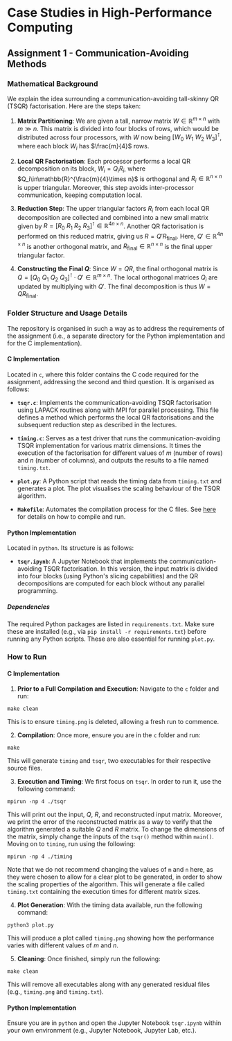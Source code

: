 # Case Studies in High-Performance Computing

## Assignment 1 - Communication-Avoiding Methods

### Mathematical Background

We explain the idea surrounding a communication-avoiding tall-skinny QR (TSQR) factorisation. Here are the steps taken:

1. **Matrix Partitioning**: We are given a tall, narrow matrix $W\in\mathbb{R}^{m\times n}$ with $m\gg n$. This matrix is divided into four blocks of rows, which would be distributed across four processors, with $W$ now being $\left[W_0\ W_1\ W_2\ W_3\right]^\intercal$, where each block $W_i$ has $\frac{m}{4}$ rows.

2. **Local QR Factorisation**: Each processor performs a local QR decomposition on its block, $W_i=Q_iR_i$, where $Q_i\in\mathbb{R}^{\frac{m}{4}\times n}$ is orthogonal and $R_i\in\mathbb{R}^{n\times n}$ is upper triangular. Moreover, this step avoids inter-processor communication, keeping computation local.

3. **Reduction Step**: The upper triangular factors $R_i$ from each local QR decomposition are collected and combined into a new small matrix given by $R=\left[R_0\ R_1\ R_2\ R_3\right]^\intercal\in\mathbb{R}^{4n\times n}$. Another QR factorisation is performed on this reduced matrix, giving us $R=Q\prime R_{\text{final}}$. Here, $Q\prime\in\mathbb{R}^{4n\times n}$ is another orthogonal matrix, and $R_{\text{final}}\in\mathbb{R}^{n\times n}$ is the final upper triangular factor.

4. **Constructing the Final $Q$**: Since $W=QR$, the final orthogonal matrix is $Q=\left[Q_0\ Q_1\ Q_2\ Q_3\right]^\intercal\cdot Q\prime\in\mathbb{R}^{m\times n}$. The local orthogonal matrices $Q_i$ are updated by multiplying with $Q\prime$. The final decomposition is thus $W=QR_{\text{final}}$.

### Folder Structure and Usage Details

The repository is organised in such a way as to address the requirements of the assignment (i.e., a separate directory for the Python implementation and for the C implementation).

#### C Implementation

Located in `c`, where this folder contains the C code required for the assignment, addressing the second and third question. It is organised as follows:

- **`tsqr.c`**: Implements the communication-avoiding TSQR factorisation using LAPACK routines along with MPI for parallel processing. This file defines a method which performs the local QR factorisations and the subsequent reduction step as described in the lectures.

- **`timing.c`**: Serves as a test driver that runs the communication-avoiding TSQR implementation for various matrix dimensions. It times the execution of the factorisation for different values of $m$ (number of rows) and $n$ (number of columns), and outputs the results to a file named `timing.txt`.

- **`plot.py`**: A Python script that reads the timing data from `timing.txt` and generates a plot. The plot visualises the scaling behaviour of the TSQR algorithm.

- **`Makefile`**: Automates the compilation process for the C files. See [here](#how-to-run) for details on how to compile and run.

#### Python Implementation

Located in `python`. Its structure is as follows:

- **`tsqr.ipynb`**: A Jupyter Notebook that implements the communication-avoiding TSQR factorisation. In this version, the input matrix is divided into four blocks (using Python's slicing capabilities) and the QR decompositions are computed for each block without any parallel programming.

##### Dependencies

The required Python packages are listed in `requirements.txt`. Make sure these are installed (e.g., via `pip install -r requirements.txt`) before running any Python scripts. These are also essential for running `plot.py`.

### How to Run

#### C Implementation

1. **Prior to a Full Compilation and Execution**: Navigate to the `c` folder and run:

```shell
make clean
```

This is to ensure `timing.png` is deleted, allowing a fresh run to commence.

2. **Compilation**: Once more, ensure you are in the `c` folder and run:

```shell
make
```

This will generate `timing` and `tsqr`, two executables for their respective source files.

3. **Execution and Timing**: We first focus on `tsqr`. In order to run it, use the following command:

```shell
mpirun -np 4 ./tsqr
```

This will print out the input, $Q$, $R$, and reconstructed input matrix. Moreover, we print the error of the reconstructed matrix as a way to verify that the algorithm generated a suitable $Q$ and $R$ matrix. To change the dimensions of the matrix, simply change the inputs of the `tsqr()` method within `main()`. Moving on to `timing`, run using the following:

```shell
mpirun -np 4 ./timing
```

Note that we do not recommend changing the values of `m` and `n` here, as they were chosen to allow for a clear plot to be generated, in order to show the scaling properties of the algorithm. This will generate a file called `timing.txt` containing the execution times for different matrix sizes.

4. **Plot Generation**: With the timing data available, run the following command:

```shell
python3 plot.py
```

This will produce a plot called `timing.png` showing how the performance varies with different values of $m$ and $n$.

5. **Cleaning**: Once finished, simply run the following:

```shell
make clean
```

This will remove all executables along with any generated residual files (e.g., `timing.png` and `timing.txt`).

#### Python Implementation

Ensure you are in `python` and open the Jupyter Notebook `tsqr.ipynb` within your own environment (e.g., Jupyter Notebook, Jupyter Lab, etc.).
